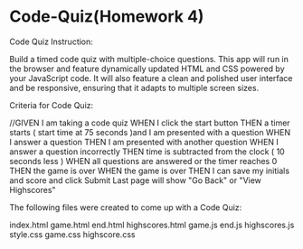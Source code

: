 # Code-Quiz(Homework 4)

Code Quiz Instruction:

Build a timed code quiz with multiple-choice questions. This app will run in the browser and feature dynamically updated HTML and CSS powered by your JavaScript code. It will also feature a clean and polished user interface and be responsive, ensuring that it adapts to multiple screen sizes.


Criteria for Code Quiz:

//GIVEN I am taking a code quiz
WHEN I click the start button
THEN a timer starts ( start time at 75 seconds )and I am presented with a question
WHEN I answer a question
THEN I am presented with another question
WHEN I answer a question incorrectly
THEN time is subtracted from the clock ( 10 seconds less )
WHEN all questions are answered or the timer reaches 0
THEN the game is over
WHEN the game is over
THEN I can save my initials and score and click Submit
Last page will show "Go Back" or "View Highscores"

The following files were created to come up with a Code Quiz:

index.html
game.html
end.html
highscores.html
game.js
end.js
highscores.js
style.css
game.css
highscore.css
